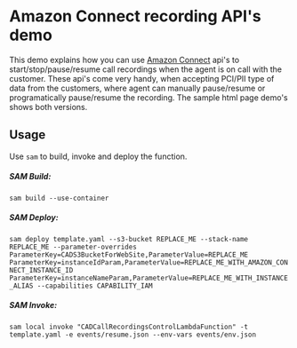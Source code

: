 
# Amazon Connect recording API's demo  

This demo explains how you can use [Amazon Connect](https://aws.amazon.com/connect/) api's to start/stop/pause/resume call recordings when the agent is on call with the customer.  These api's come very handy, when accepting PCI/PII type of data from the customers, where agent can manually pause/resume or programatically pause/resume the recording. The sample html page demo's shows both versions.

## Usage

Use `sam` to build, invoke and deploy the function.

##### SAM Build:
`sam build --use-container`

##### SAM Deploy:
`sam deploy template.yaml --s3-bucket REPLACE_ME --stack-name REPLACE_ME --parameter-overrides ParameterKey=CADS3BucketForWebSite,ParameterValue=REPLACE_ME ParameterKey=instanceIdParam,ParameterValue=REPLACE_ME_WITH_AMAZON_CONNECT_INSTANCE_ID ParameterKey=instanceNameParam,ParameterValue=REPLACE_ME_WITH_INSTANCE_ALIAS --capabilities CAPABILITY_IAM`
      
##### SAM Invoke:
`sam local invoke "CADCallRecordingsControlLambdaFunction" -t template.yaml -e events/resume.json --env-vars events/env.json` 
